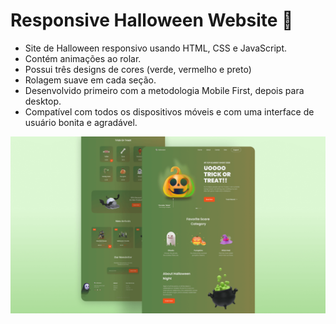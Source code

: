 # Responsive Halloween Website 🎃

- Site de Halloween responsivo usando HTML, CSS e JavaScript.
- Contém animações ao rolar.
- Possui três designs de cores (verde, vermelho e preto)
- Rolagem suave em cada seção.
- Desenvolvido primeiro com a metodologia Mobile First, depois para desktop.
- Compatível com todos os dispositivos móveis e com uma interface de usuário bonita e agradável.

![halloween](/preview.png)
